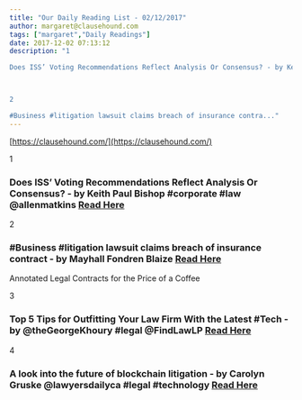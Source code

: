 ```yaml
---
title: "Our Daily Reading List - 02/12/2017"
author: margaret@clausehound.com
tags: ["margaret","Daily Readings"]
date: 2017-12-02 07:13:12
description: "1

Does ISS’ Voting Recommendations Reflect Analysis Or Consensus? - by Keith Paul Bishop #corporate #law @allenmatkins Read Here



2

#Business #litigation lawsuit claims breach of insurance contra..."
---
```


[https://clausehound.com/](https://clausehound.com/)

1

### Does ISS’ Voting Recommendations Reflect Analysis Or Consensus? - by Keith Paul Bishop #corporate #law @allenmatkins [Read Here](https://goo.gl/iZGFnx)

2

### #Business #litigation lawsuit claims breach of insurance contract - by Mayhall Fondren Blaize  [Read Here](https://goo.gl/k4AyWR)

Annotated Legal Contracts
for the Price of a Coffee

3

### Top 5 Tips for Outfitting Your Law Firm With the Latest #Tech - by @theGeorgeKhoury #legal @FindLawLP [Read Here](https://goo.gl/ZWsrhi)

4

### A look into the future of blockchain litigation - by Carolyn Gruske @lawyersdailyca #legal #technology [Read Here](https://goo.gl/GUAcDs)